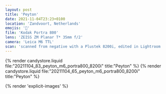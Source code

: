 ```yaml
---
layout: post
title: 'Peyton'
date: 2021-11-04T23:23+0100
location: 'Zandvoort, Netherlands'
emojis: '🔞'
film: 'Kodak Portra 800'
lens: 'ZEISS ZM Planar T* 35mm f/2'
camera: 'Leica M6 TTL'
scan: 'scanned from negative with a Plustek 8200i, edited in Lightroom'
---
```


{% render candystore.liquid file:"20211104_83_peyton_m6_portra800_8200i" title:"Peyton" %}
{% render candystore.liquid file:"20211104_65_peyton_m6_portra800_8200i" title:"Peyton" %}

{% render 'explicit-images' %}
